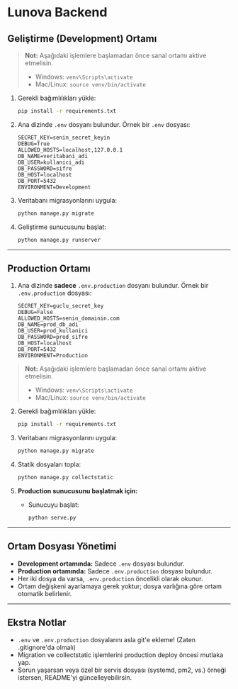 # Lunova Backend

## Geliştirme (Development) Ortamı

> **Not:** Aşağıdaki işlemlere başlamadan önce sanal ortamı aktive etmelisin.
> - Windows: `venv\Scripts\activate`
> - Mac/Linux: `source venv/bin/activate`

1. Gerekli bağımlılıkları yükle:
   ```bash
   pip install -r requirements.txt
   ```

2. Ana dizinde `.env` dosyanı bulundur. Örnek bir `.env` dosyası:
   ```env
   SECRET_KEY=senin_secret_keyin
   DEBUG=True
   ALLOWED_HOSTS=localhost,127.0.0.1
   DB_NAME=veritabani_adi
   DB_USER=kullanici_adi
   DB_PASSWORD=sifre
   DB_HOST=localhost
   DB_PORT=5432
   ENVIRONMENT=Development
   ```

3. Veritabanı migrasyonlarını uygula:
   ```bash
   python manage.py migrate
   ```

4. Geliştirme sunucusunu başlat:
   ```bash
   python manage.py runserver
   ```

---

## Production Ortamı

1. Ana dizinde **sadece** `.env.production` dosyanı bulundur. Örnek bir `.env.production` dosyası:
   ```env
   SECRET_KEY=guclu_secret_key
   DEBUG=False
   ALLOWED_HOSTS=senin_domainin.com
   DB_NAME=prod_db_adi
   DB_USER=prod_kullanici
   DB_PASSWORD=prod_sifre
   DB_HOST=localhost
   DB_PORT=5432
   ENVIRONMENT=Production
   ```

> **Not:** Aşağıdaki işlemlere başlamadan önce sanal ortamı aktive etmelisin.
> - Windows: `venv\Scripts\activate`
> - Mac/Linux: `source venv/bin/activate`

2. Gerekli bağımlılıkları yükle:
   ```bash
   pip install -r requirements.txt
   ```

3. Veritabanı migrasyonlarını uygula:
   ```bash
   python manage.py migrate
   ```

4. Statik dosyaları topla:
   ```bash
   python manage.py collectstatic
   ```

5. **Production sunucusunu başlatmak için:**
   - Sunucuyu başlat:
     ```bash
     python serve.py
     ```

---

## Ortam Dosyası Yönetimi

- **Development ortamında:** Sadece `.env` dosyası bulundur.
- **Production ortamında:** Sadece `.env.production` dosyası bulundur.
- Her iki dosya da varsa, `.env.production` öncelikli olarak okunur.
- Ortam değişkeni ayarlamaya gerek yoktur; dosya varlığına göre ortam otomatik belirlenir.

---

## Ekstra Notlar

- `.env` ve `.env.production` dosyalarını asla git'e ekleme! (Zaten .gitignore'da olmalı)
- Migration ve collectstatic işlemlerini production deploy öncesi mutlaka yap.
- Sorun yaşarsan veya özel bir servis dosyası (systemd, pm2, vs.) örneği istersen, README'yi güncelleyebilirsin. 

